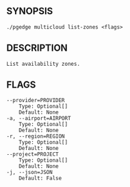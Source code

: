 ## SYNOPSIS
    ./pgedge multicloud list-zones <flags>
 
## DESCRIPTION
    List availability zones.
 
## FLAGS
    --provider=PROVIDER
        Type: Optional[]
        Default: None
    -a, --airport=AIRPORT
        Type: Optional[]
        Default: None
    -r, --region=REGION
        Type: Optional[]
        Default: None
    --project=PROJECT
        Type: Optional[]
        Default: None
    -j, --json=JSON
        Default: False
